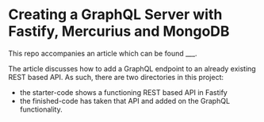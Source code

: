 # Creating a GraphQL Server with Fastify, Mercurius and MongoDB

This repo accompanies an article which can be found ___.

The article discusses how to add a GraphQL endpoint to an already existing REST based API. As such, there are two directories in this project:

- the starter-code shows a functioning REST based API in Fastify
- the finished-code has taken that API and added on the GraphQL functionality.